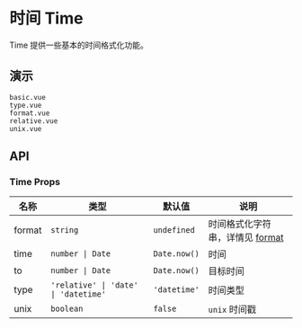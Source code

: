 # 时间 Time

Time 提供一些基本的时间格式化功能。

## 演示

```demo
basic.vue
type.vue
format.vue
relative.vue
unix.vue
```

## API

### Time Props

| 名称 | 类型 | 默认值 | 说明 |
| --- | --- | --- | --- |
| format | `string` | `undefined` | 时间格式化字符串，详情见 [format](https://date-fns.org/v2.23.0/docs/format) |
| time | `number \| Date` | `Date.now()` | 时间 |
| to | `number \| Date` | `Date.now()` | 目标时间 |
| type | `'relative' \| 'date' \| 'datetime'` | `'datetime'` | 时间类型 |
| unix | `boolean` | `false` | `unix` 时间戳 |
